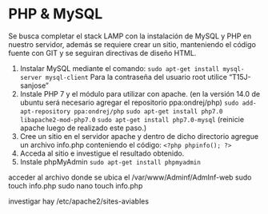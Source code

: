 # PHP & MySQL

Se busca completar el stack LAMP con la instalación de MySQL y PHP en nuestro servidor, además se requiere crear un sitio, manteniendo el código fuente con GIT y se seguiran directivas de diseño HTML.

1. Instalar MySQL mediante el comando:
  `sudo apt-get install mysql-server mysql-client` Para la contraseña del usuario root utilice “T15J-sanjose”
2. Instale PHP 7 y el módulo para utilizar con apache. (en la versión 14.0 de ubuntu será necesario agregar el repositorio  ppa:ondrej/php)
  `sudo add-apt-repository ppa:ondrej/php`
  `sudo apt-get install php7.0 libapache2-mod-php7.0`
  `sudo apt-get install php7.0-mysql`
  (reinicie apache luego de realizado este paso.)
3. Cree un sitio en el servidor apache y dentro de dicho directorio agregue un archivo info.php conteniendo el código:
  `<?php phpinfo(); ?>`
4. Acceda al sitio e investigue el resultado obtenido.
5. Instale phpMyAdmin
  `sudo apt-get install phpmyadmin`


acceder al archivo donde se ubica el /var/www/Adminf/AdmInf-web
sudo touch info.php
sudo nano touch info.php <?php phpinfo(); ?>

investigar hay
/etc/apache2/sites-aviables

